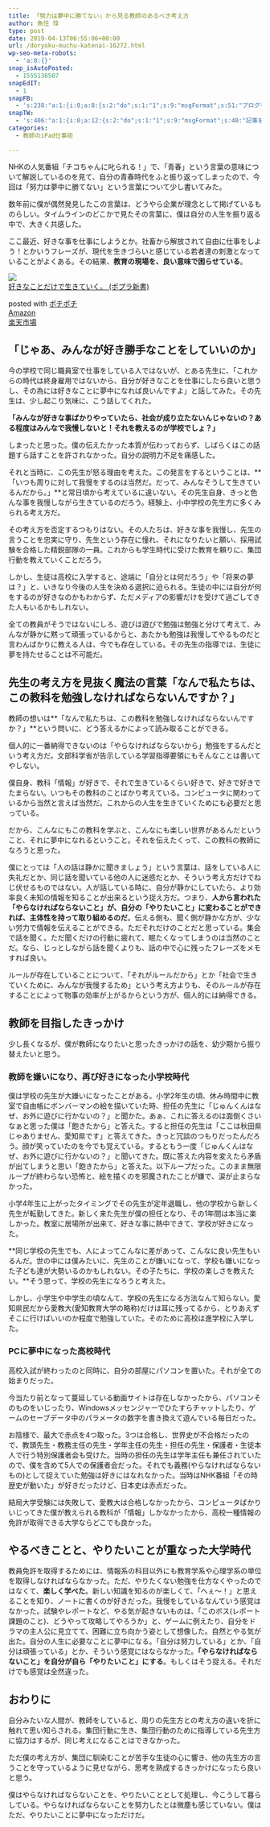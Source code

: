 ```yaml
---
title: 「努力は夢中に勝てない」から見る教師のあるべき考え方
author: 魚住 惇
type: post
date: 2019-04-13T06:55:06+00:00
url: /doryoku-muchu-katenai-16272.html
wp-seo-meta-robots:
  - 'a:0:{}'
snap_isAutoPosted:
  - 1555138507
snapEdIT:
  - 1
snapFB:
  - 's:238:"a:1:{i:0;a:8:{s:2:"do";s:1:"1";s:9:"msgFormat";s:51:"ブログを更新しました！%TITLE% %SITENAME%";s:8:"postType";s:1:"A";s:9:"isAutoImg";s:1:"A";s:8:"imgToUse";s:0:"";s:9:"isAutoURL";s:1:"A";s:8:"urlToUse";s:0:"";s:4:"doFB";i:0;}}";'
snapTW:
  - 's:406:"a:1:{i:0;a:12:{s:2:"do";s:1:"1";s:9:"msgFormat";s:40:"記事を書きました: %TITLE%  %URL%";s:8:"attchImg";s:1:"1";s:9:"isAutoImg";s:1:"A";s:8:"imgToUse";s:0:"";s:9:"isAutoURL";s:1:"A";s:8:"urlToUse";s:0:"";s:4:"doTW";i:0;s:8:"isPosted";s:1:"1";s:4:"pgID";s:19:"1116958228078686208";s:7:"postURL";s:56:"https://twitter.com/jun3010me/status/1116958228078686208";s:5:"pDate";s:19:"2019-04-13 06:56:08";}}";'
categories:
  - 教師のiPad仕事術

---
```

NHKの人気番組「チコちゃんに叱られる！」で、「青春」という言葉の意味について解説しているのを見て、自分の青春時代をふと振り返ってしまったので、今回は「努力は夢中に勝てない」という言葉について少し書いてみた。

数年前に僕が偶然発見したこの言葉は、どうやら企業が理念として掲げているものらしい。タイムラインのどこかで見たその言葉に、僕は自分の人生を振り返る中で、大きく共感した。

ここ最近、好きな事を仕事にしようとか。社畜から解放されて自由に仕事をしよう！とかいうフレーズが、現代を生きづらいと感じている若者達の刺激となっていることがよくある。その結果、**教育の現場を、良い意味で困らせている**。

<div class="cstmreba">
  <div class="kaerebalink-box">
    <div class="kaerebalink-image">
      <a href="https://www.amazon.co.jp/%E5%A5%BD%E3%81%8D%E3%81%AA%E3%81%93%E3%81%A8%E3%81%A0%E3%81%91%E3%81%A7%E7%94%9F%E3%81%8D%E3%81%A6%E3%81%84%E3%81%8F%E3%80%82-%E3%83%9D%E3%83%97%E3%83%A9%E6%96%B0%E6%9B%B8-%E5%A0%80%E6%B1%9F%E8%B2%B4%E6%96%87-ebook/dp/B071JM1R1C?SubscriptionId=AKIAIGGQ4QGQY6L2RH4A&#038;tag=jun3010me-22&#038;linkCode=xm2&#038;camp=2025&#038;creative=165953&#038;creativeASIN=B071JM1R1C" target="_blank" rel="noopener noreferrer"><img decoding="async" src="https://images-fe.ssl-images-amazon.com/images/I/51ZmMCGflML._SL160_.jpg" style="border: none;" /></a>
    </div>
    <div class="kaerebalink-info">
      <div class="kaerebalink-name">
        <a href="https://www.amazon.co.jp/%E5%A5%BD%E3%81%8D%E3%81%AA%E3%81%93%E3%81%A8%E3%81%A0%E3%81%91%E3%81%A7%E7%94%9F%E3%81%8D%E3%81%A6%E3%81%84%E3%81%8F%E3%80%82-%E3%83%9D%E3%83%97%E3%83%A9%E6%96%B0%E6%9B%B8-%E5%A0%80%E6%B1%9F%E8%B2%B4%E6%96%87-ebook/dp/B071JM1R1C?SubscriptionId=AKIAIGGQ4QGQY6L2RH4A&#038;tag=jun3010me-22&#038;linkCode=xm2&#038;camp=2025&#038;creative=165953&#038;creativeASIN=B071JM1R1C" target="_blank" rel="noopener noreferrer">好きなことだけで生きていく。 (ポプラ新書)</a></p>
        <div class="kaerebalink-powered-date">
          posted with <a href="http://jun3010.me/pochipochi.php" rel="nofollow noopener noreferrer" target="_blank">ポチポチ</a>
        </div>
      </div>
      <div class="kaerebalink-link1">
        <div class="shoplinkamazon">
          <a href="https://www.amazon.co.jp/gp/search?keywords=好きなことだけで生きていく&#038;tag=jun3010me-22" target="_blank" rel="noopener noreferrer">Amazon</a>
        </div>
        <div class="shoplinkrakuten">
          <a href="https://hb.afl.rakuten.co.jp/hgc/10ef1d94.c90f9829.10ef1d95.53606a39/?pc=https%3A%2F%2Fsearch.rakuten.co.jp%2Fsearch%2Fmall%2F好きなことだけで生きていく%2F-%2Ff.1-p.1-s.1-sf.0-st.A-v.2%3Fx%3D0%26scid%3Daf_ich_link_urltxt%26m%3Dhttp%3A%2F%2Fm.rakuten.co.jp%2F" target="_blank" rel="noopener noreferrer">楽天市場</a>
        </div>
      </div>
    </div>
    <div class="booklink-footer">
    </div>
  </div>
</div>

## 「じゃあ、みんなが好き勝手なことをしていいのか」

今の学校で同じ職員室で仕事をしている人ではないが、とある先生に、「これからの時代は終身雇用ではないから、自分が好きなことを仕事にしたら良いと思うし、その為には好きなことに夢中になれば良いんですよ」と話してみた。その先生は、少し起こり気味に、こう話してくれた。

**「みんなが好きな事ばかりやっていたら、社会が成り立たないんじゃないの？ある程度はみんなで我慢しないと！それを教えるのが学校でしょ？」**

しまったと思った。僕の伝えたかった本質が伝わっておらず、しばらくはこの話題すら話すことを許されなかった。自分の説明力不足を痛感した。

それと当時に、この先生が怒る理由を考えた。この発言をするということは、**「いつも周りに対して我慢をするのは当然だ。だって、みんなそうして生きているんだから。」**と常日頃から考えているに違いない。その先生自身、きっと色んな事を我慢しながら生きているのだろう。経験上、小中学校の先生方に多くみられる考え方だ。

その考え方を否定するつもりはない。その人たちは、好きな事を我慢し、先生の言うことを忠実に守り、先生という存在に憧れ、それになりたいと願い、採用試験を合格した精鋭部隊の一員。これからも学生時代に受けた教育を頼りに、集団行動を教えていくことだろう。

しかし、生徒は<span class="smb-highlighter">高校に入学すると、途端に「自分とは何だろう」や「将来の夢は？」と、いきなり今後の人生を決める選択に迫られる</span>。生徒の中には自分が何をするのが好きなのかもわからず、ただメディアの影響だけを受けて過ごしてきた人もいるかもしれない。

全ての教員がそうではないにしろ、遊びは遊びで勉強は勉強と分けて考えて、みんなが静かに黙って頑張っているからと、あたかも勉強は我慢してやるものだと言わんばかりに教える人は、今でも存在している。その先生の指導では、生徒に夢を持たせることは不可能だ。

## 先生の考え方を見抜く魔法の言葉「なんで私たちは、この教科を勉強しなければならないんですか？」

教師の想いは**「なんで私たちは、この教科を勉強しなければならないんですか？」**という問いに、どう答えるかによって読み取ることができる。

個人的に<span class="smb-highlighter">一番納得できないのは「やらなければならないから」勉強をするんだという考え方</span>だ。文部科学省が告示している学習指導要領にもそんなことは書いてやしない。

僕自身、教科「情報」が好きで、それで生きているくらい好きで、好きで好きでたまらない。いつもその教科のことばかり考えている。コンピュータに関わっているから当然と言えば当然だ。これからの人生を生きていくためにも必要だと思っている。

だから、こんなにもこの教科を学ぶと、こんなにも楽しい世界があるんだということ、それに夢中になれるということ。それを伝えたくって、この教科の教師になろうと思った。

僕にとっては「人の話は静かに聞きましょう」という言葉は、話をしている人に失礼だとか、同じ話を聞いている他の人に迷惑だとか、そういう考え方だけでねじ伏せるものではない。<span class="smb-highlighter">人が話している時に、自分が静かにしていたら、より効率良く未知の情報を知ることが出来るという捉え方だ</span>。つまり、**人から言われた「やらなければならないこと」が、自分の「やりたいこと」に変わることができれば、主体性を持って取り組めるのだ**。伝える側も、聞く側が静かな方が、少ない労力で情報を伝えることができる。ただそれだけのことだと思っている。集会で話を聞く。ただ聞くだけの行動に疲れて、眠たくなってしまうのは当然のことだ。なら、じっとしながら話を聞くよりも、話の中で心に残ったフレーズをメモすれば良い。

ルールが存在していることについて、「それがルールだから」とか「社会で生きていくために、みんなが我慢するため」という考え方よりも、そのルールが存在することによって物事の効率が上がるからという方が、個人的には納得できる。

## 教師を目指したきっかけ

少し長くなるが、僕が教師になりたいと思ったきっかけの話を、幼少期から振り替えたいと思う。

### 教師を嫌いになり、再び好きになった小学校時代

僕は学校の先生が大嫌いになったことがある。小学2年生の頃、休み時間中に教室で自由帳にボンバーマンの絵を描いていた時、担任の先生に「じゅんくんはなぜ、お外に遊びに行かないの？」と聞かた。あぁ、これに答えるのは面倒くさいなぁと思った僕は「飽きたから」と答えた。すると担任の先生は「ここは秋田県じゃありません、愛知県です」と答えてきた。きっと冗談のつもりだったんだろう。顔が笑っていたのを今でも覚えている。するともう一度「じゅんくんはなぜ、お外に遊びに行かないの？」と聞いてきた。既に答えた内容を変えたら矛盾が出てしまうと思い「飽きたから」と答えた。以下ループだった。このまま無限ループが終わらない恐怖と、絵を描くのを邪魔されたことが嫌で、涙が止まらなかった。

小学4年生に上がったタイミングでその先生が定年退職し、他の学校から新しく先生が転勤してきた。新しく来た先生が僕の担任となり、その1年間は本当に楽しかった。教室に居場所が出来て、好きな事に熱中できて、学校が好きになった。

**同じ学校の先生でも、人によってこんなに差があって、こんなに良い先生もいるんだ。世の中には僕みたいに、先生のことが嫌いになって、学校も嫌いになった子ども達が大勢いるのかもしれない。その子たちに、学校の楽しさを教えたい。**そう思って、学校の先生になろうと考えた。

しかし、小学生や中学生の頃なんて、学校の先生になる方法なんて知らない。愛知県民だから愛教大(愛知教育大学の略称)だけは耳に残ってるから、とりあえずそこに行けばいいのか程度で勉強していた。そのために高校は進学校に入学した。

### PCに夢中になった高校時代

高校入試が終わったのと同時に、自分の部屋にパソコンを置いた。それが全ての始まりだった。

今当たり前となって蔓延している動画サイトは存在しなかったから、パソコンそのものをいじったり、Windowsメッセンジャーでひたすらチャットしたり、ゲームのセーブデータ中のパラメータの数字を書き換えて遊んでいる毎日だった。

お陰様で、最大で赤点を4つ取った。3つは合格し、世界史が不合格だったので、教頭先生・教務主任の先生・学年主任の先生・担任の先生・保護者・生徒本人で行う特別保護者会も受けた。当時の担任の先生は学年主任も兼任されていたので、僕を含めて5人での保護者会だった。それでも義務(やらなければならないもの)として捉えていた勉強は好きにはなれなかった。当時はNHK番組「その時歴史が動いた」が好きだったけど、日本史は赤点だった。

結局大学受験には失敗して、愛教大は合格しなかったから、コンピュータばかりいじってきた僕が教えられる教科が「情報」しかなかったから、高校一種情報の免許が取得できる大学ならどこでも良かった。

## やるべきことと、やりたいことが重なった大学時代

教員免許を取得するためには、情報系の科目以外にも教育学系や心理学系の単位を取得しなければならなかった。ただ、やりたくない勉強を仕方なくやったのではなくて、**楽しく学べた**。新しい知識を知るのが楽しくて、「へぇ〜！」と思えることを知り、ノートに書くのが好きだった。<span class="smb-highlighter">我慢をしているなんていう感覚はなかった</span>。試験やレポートなど、やる気が起きないものは、「<span class="smb-highlighter">このボス(レポート課題のこと)、どうやって攻略してやろうか</span>」と、ゲームに例えたり、自分をドラマの主人公に見立てて、困難に立ち向かう姿として想像した。自然とやる気が出た。自分の人生に必要なことに夢中になる。「自分は努力している」とか、「自分は頑張っている」とか、そういう感覚にはならなかった。**「やらなければならないこと」を自分が自ら「やりたいこと」にする**。もしくはそう捉える。それだけでも感覚は全然違った。

## おわりに

自分みたいな人間が、教師をしていると、周りの先生方との考え方の違いを折に触れて思い知らされる。集団行動に生き、集団行動のために指導している先生方に協力はするが、同じ考えになることはできなかった。

ただ僕の考え方が、集団に馴染むことが苦手な生徒の心に響き、他の先生方の言うことを守っているように見せながら、思考を熟成するきっかけになったら良いと思う。

僕はやらなければならないことを、やりたいこととして処理し、今こうして暮らしている。<span class="smb-highlighter">やらなければならないことを努力したとは微塵も感じていない。僕はただ、やりたいことに夢中になっただけだ。</span>